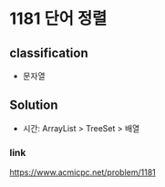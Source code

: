 # 1181 단어 정렬

## classification
* 문자열

## Solution
* 시간: ArrayList > TreeSet > 배열

### link
https://www.acmicpc.net/problem/1181